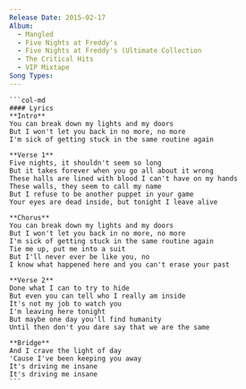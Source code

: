 ```yaml
---
Release Date: 2015-02-17
Album:
  - Mangled
  - Five Nights at Freddy's
  - Five Nights at Freddy's (Ultimate Collection
  - The Critical Hits
  - VIP Mixtape
Song Types:
---
```


````col
```col-md
#### Lyrics
**Intro**
You can break down my lights and my doors
But I won't let you back in no more, no more
I'm sick of getting stuck in the same routine again

**Verse 1**
Five nights, it shouldn't seem so long
But it takes forever when you go all about it wrong
These halls are lined with blood I can't have on my hands
These walls, they seem to call my name
But I refuse to be another puppet in your game
Your eyes are dead inside, but tonight I leave alive

**Chorus**
You can break down my lights and my doors
But I won't let you back in no more, no more
I'm sick of getting stuck in the same routine again
Tie me up, put me into a suit
But I'll never ever be like you, no
I know what happened here and you can't erase your past

**Verse 2**
Done what I can to try to hide
But even you can tell who I really am inside
It's not my job to watch you
I'm leaving here tonight
But maybe one day you'll find humanity
Until then don't you dare say that we are the same

**Bridge**
And I crave the light of day
'Cause I've been keeping you away
It's driving me insane
It's driving me insane
```

````